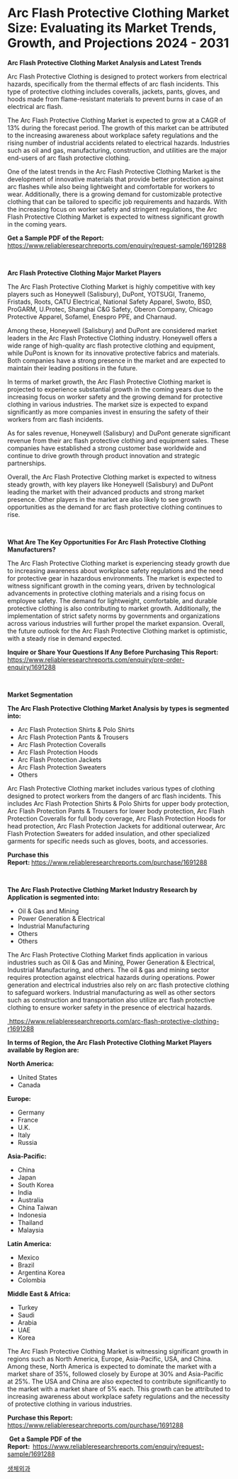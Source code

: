 <p><h1>Arc Flash Protective Clothing Market Size: Evaluating its Market Trends, Growth, and Projections 2024 - 2031</h1></p><p><strong>Arc Flash Protective Clothing Market Analysis and Latest Trends</strong></p>
<p><p>Arc Flash Protective Clothing is designed to protect workers from electrical hazards, specifically from the thermal effects of arc flash incidents. This type of protective clothing includes coveralls, jackets, pants, gloves, and hoods made from flame-resistant materials to prevent burns in case of an electrical arc flash.</p><p>The Arc Flash Protective Clothing Market is expected to grow at a CAGR of 13% during the forecast period. The growth of this market can be attributed to the increasing awareness about workplace safety regulations and the rising number of industrial accidents related to electrical hazards. Industries such as oil and gas, manufacturing, construction, and utilities are the major end-users of arc flash protective clothing.</p><p>One of the latest trends in the Arc Flash Protective Clothing Market is the development of innovative materials that provide better protection against arc flashes while also being lightweight and comfortable for workers to wear. Additionally, there is a growing demand for customizable protective clothing that can be tailored to specific job requirements and hazards. With the increasing focus on worker safety and stringent regulations, the Arc Flash Protective Clothing Market is expected to witness significant growth in the coming years.</p></p>
<p><strong>Get a Sample PDF of the Report:&nbsp;</strong> <a href="https://www.reliableresearchreports.com/enquiry/request-sample/1691288">https://www.reliableresearchreports.com/enquiry/request-sample/1691288</a></p>
<p>&nbsp;</p>
<p><strong>Arc Flash Protective Clothing Major Market Players</strong></p>
<p><p>The Arc Flash Protective Clothing Market is highly competitive with key players such as Honeywell (Salisbury), DuPont, YOTSUGI, Tranemo, Fristads, Roots, CATU Electrical, National Safety Apparel, Swoto, BSD, ProGARM, U.Protec, Shanghai C&G Safety, Oberon Company, Chicago Protective Apparel, Sofamel, Enespro PPE, and Charnaud.</p><p>Among these, Honeywell (Salisbury) and DuPont are considered market leaders in the Arc Flash Protective Clothing industry. Honeywell offers a wide range of high-quality arc flash protective clothing and equipment, while DuPont is known for its innovative protective fabrics and materials. Both companies have a strong presence in the market and are expected to maintain their leading positions in the future.</p><p>In terms of market growth, the Arc Flash Protective Clothing market is projected to experience substantial growth in the coming years due to the increasing focus on worker safety and the growing demand for protective clothing in various industries. The market size is expected to expand significantly as more companies invest in ensuring the safety of their workers from arc flash incidents.</p><p>As for sales revenue, Honeywell (Salisbury) and DuPont generate significant revenue from their arc flash protective clothing and equipment sales. These companies have established a strong customer base worldwide and continue to drive growth through product innovation and strategic partnerships.</p><p>Overall, the Arc Flash Protective Clothing market is expected to witness steady growth, with key players like Honeywell (Salisbury) and DuPont leading the market with their advanced products and strong market presence. Other players in the market are also likely to see growth opportunities as the demand for arc flash protective clothing continues to rise.</p></p>
<p>&nbsp;</p>
<p><strong>What Are The Key Opportunities For Arc Flash Protective Clothing Manufacturers?</strong></p>
<p><p>The Arc Flash Protective Clothing market is experiencing steady growth due to increasing awareness about workplace safety regulations and the need for protective gear in hazardous environments. The market is expected to witness significant growth in the coming years, driven by technological advancements in protective clothing materials and a rising focus on employee safety. The demand for lightweight, comfortable, and durable protective clothing is also contributing to market growth. Additionally, the implementation of strict safety norms by governments and organizations across various industries will further propel the market expansion. Overall, the future outlook for the Arc Flash Protective Clothing market is optimistic, with a steady rise in demand expected.</p></p>
<p><strong>Inquire or Share Your Questions If Any Before Purchasing This Report:</strong> <a href="https://www.reliableresearchreports.com/enquiry/pre-order-enquiry/1691288">https://www.reliableresearchreports.com/enquiry/pre-order-enquiry/1691288</a></p>
<p>&nbsp;</p>
<p><strong>Market Segmentation</strong></p>
<p><strong>The Arc Flash Protective Clothing Market Analysis by types is segmented into:</strong></p>
<p><ul><li>Arc Flash Protection Shirts & Polo Shirts</li><li>Arc Flash Protection Pants & Trousers</li><li>Arc Flash Protection Coveralls</li><li>Arc Flash Protection Hoods</li><li>Arc Flash Protection Jackets</li><li>Arc Flash Protection Sweaters</li><li>Others</li></ul></p>
<p><p>Arc Flash Protective Clothing market includes various types of clothing designed to protect workers from the dangers of arc flash incidents. This includes Arc Flash Protection Shirts & Polo Shirts for upper body protection, Arc Flash Protection Pants & Trousers for lower body protection, Arc Flash Protection Coveralls for full body coverage, Arc Flash Protection Hoods for head protection, Arc Flash Protection Jackets for additional outerwear, Arc Flash Protection Sweaters for added insulation, and other specialized garments for specific needs such as gloves, boots, and accessories.</p></p>
<p><strong>Purchase this Report:&nbsp;</strong><a href="https://www.reliableresearchreports.com/purchase/1691288">https://www.reliableresearchreports.com/purchase/1691288</a></p>
<p>&nbsp;</p>
<p><strong>The Arc Flash Protective Clothing Market Industry Research by Application is segmented into:</strong></p>
<p><ul><li>Oil & Gas and Mining</li><li>Power Generation & Electrical</li><li>Industrial Manufacturing</li><li>Others</li><li>Others</li></ul></p>
<p><p>The Arc Flash Protective Clothing Market finds application in various industries such as Oil & Gas and Mining, Power Generation & Electrical, Industrial Manufacturing, and others. The oil & gas and mining sector requires protection against electrical hazards during operations. Power generation and electrical industries also rely on arc flash protective clothing to safeguard workers. Industrial manufacturing as well as other sectors such as construction and transportation also utilize arc flash protective clothing to ensure worker safety in the presence of electrical hazards.</p></p>
<p><a href="https://www.reliableresearchreports.com/arc-flash-protective-clothing-r1691288">&nbsp;https://www.reliableresearchreports.com/arc-flash-protective-clothing-r1691288</a></p>
<p><strong>In terms of Region, the Arc Flash Protective Clothing Market Players available by Region are:</strong></p>
<p>
    <p> <strong> North America: </strong>
        <ul>
            <li>United States</li>
            <li>Canada</li>
        </ul>
        </p> 
    <p> <strong> Europe: </strong>
        <ul>
            <li>Germany</li>
            <li>France</li>
            <li>U.K.</li>
            <li>Italy</li>
            <li>Russia</li>
        </ul>
        </p> 
    <p> <strong> Asia-Pacific: </strong>
        <ul>
            <li>China</li>
            <li>Japan</li>
            <li>South Korea</li>
            <li>India</li>
            <li>Australia</li>
            <li>China Taiwan</li>
            <li>Indonesia</li>
            <li>Thailand</li>
            <li>Malaysia</li>
        </ul>
        </p> 
    <p> <strong> Latin America: </strong>
        <ul>
            <li>Mexico</li>
            <li>Brazil</li>
            <li>Argentina Korea</li>
            <li>Colombia</li>
        </ul>
        </p> 
    <p> <strong> Middle East & Africa: </strong>
        <ul>
            <li>Turkey</li>
            <li>Saudi</li>
            <li>Arabia</li>
            <li>UAE</li>
            <li>Korea</li>
        </ul>
    </p>
    </p>
<p><p>The Arc Flash Protective Clothing Market is witnessing significant growth in regions such as North America, Europe, Asia-Pacific, USA, and China. Among these, North America is expected to dominate the market with a market share of 35%, followed closely by Europe at 30% and Asia-Pacific at 25%. The USA and China are also expected to contribute significantly to the market with a market share of 5% each. This growth can be attributed to increasing awareness about workplace safety regulations and the necessity of protective clothing in various industries.</p></p>
<p><strong>Purchase this Report: </strong><a href="https://www.reliableresearchreports.com/purchase/1691288">https://www.reliableresearchreports.com/purchase/1691288</a></p>
<p>&nbsp;<strong>Get a Sample PDF of the Report:&nbsp;&nbsp;</strong><a href="https://www.reliableresearchreports.com/enquiry/request-sample/1691288">https://www.reliableresearchreports.com/enquiry/request-sample/1691288</a></p>
<p><strong></strong></p>
<p><p><a href="https://medium.com/@bennyuigleyjks/%EB%B0%94%EC%9D%B4%EC%98%A4%EC%88%98%EC%88%A0-%EC%8B%9C%EC%9E%A5%EC%9D%80-%EC%8B%9C%EC%9E%A5-%EC%A0%90%EC%9C%A0%EC%9C%A8-%EA%B7%9C%EB%AA%A8-%EB%B0%8F-2031%EB%85%84%EA%B9%8C%EC%A7%80-%EC%98%88%EC%83%81%EB%90%9C-%EC%98%88%EC%B8%A1%EC%97%90-%EC%B4%88%EC%A0%90%EC%9D%84-%EB%A7%9E%EC%B6%A5%EB%8B%88%EB%8B%A4-250332a25705">생체외과</a></p></p>
